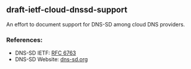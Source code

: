 ## draft-ietf-cloud-dnssd-support

An effort to document support for DNS-SD among cloud DNS providers.

### References:

- DNS-SD IETF: [RFC 6763](https://datatracker.ietf.org/doc/rfc6763/)
- DNS-SD Website: [dns-sd.org](https://www.dns-sd.org)
